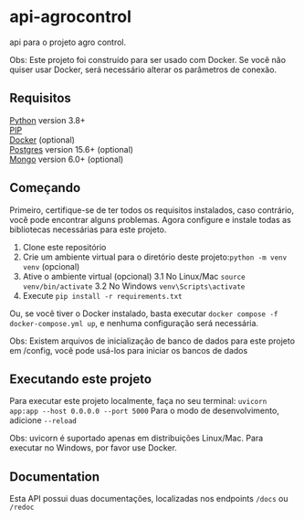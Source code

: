 # api-agrocontrol

api para o projeto agro control.

Obs: Este projeto foi construído para ser usado com Docker. Se você não quiser usar Docker, será necessário alterar os parâmetros de conexão.

## Requisitos
[Python](https://www.python.org/) version 3.8+  
[PIP](https://pip.pypa.io/en/stable/installation/)    
[Docker](https://www.docker.com/) (optional)  
[Postgres](https://www.postgresql.org/) version 15.6+ (optional)  
[Mongo](https://www.mongodb.com/pt-br) version 6.0+ (optional)  

## Começando
Primeiro, certifique-se de ter todos os requisitos instalados, caso contrário, você pode encontrar alguns problemas. 
Agora configure e instale todas as bibliotecas necessárias para este projeto.
1. Clone este repositório 
2. Crie um ambiente virtual para o diretório deste projeto:```python -m venv venv``` (opcional)
3. Ative o ambiente virtual (opcional)
3.1 No Linux/Mac ```source venv/bin/activate```
3.2 No Windows ```venv\Scripts\activate```
4. Execute  ```pip install -r requirements.txt```

Ou, se você tiver o Docker instalado, basta executar ```docker compose -f docker-compose.yml up```, e nenhuma configuração será necessária.

Obs: Existem arquivos de inicialização de banco de dados para este projeto em /config, você pode usá-los para iniciar os bancos de dados

## Executando este projeto
Para executar este projeto localmente, faça no seu terminal: ```uvicorn app:app --host 0.0.0.0 --port 5000```
Para o modo de desenvolvimento, adicione ```--reload```

Obs: uvicorn é suportado apenas em distribuições Linux/Mac. Para executar no Windows, por favor use Docker.

## Documentation

Esta API possui duas documentações, localizadas nos endpoints ```/docs``` ou ```/redoc```
